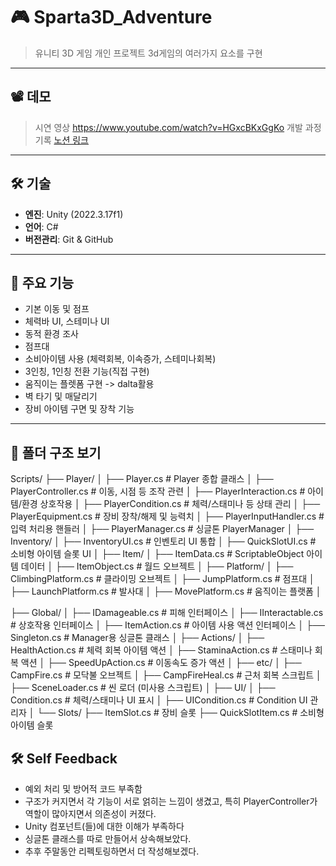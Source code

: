 # 🎮 Sparta3D_Adventure

> 유니티 3D 게임 개인 프로젝트
> 3d게임의 여러가지 요소를 구현

---

## 📽️ 데모

> 시연 영상
> https://www.youtube.com/watch?v=HGxcBKxGgKo
> 개발 과정 기록
> [노션 링크](https://www.notion.so/Sparta3D_Adventure-1f9dd79e416180d68c14f155217998b9#1fadd79e416180b291ead3d614af44eb)

---

## 🛠️ 기술 

- **엔진**: Unity (2022.3.17f1)
- **언어**: C#
- **버전관리**: Git & GitHub
---

## 🧩 주요 기능
- 기본 이동 및 점프
- 체력바 UI, 스테미나 UI
- 동적 환경 조사
- 점프대
- 소비아이템 사용 (체력회복, 이속증가, 스테미나회복)
- 3인칭, 1인칭 전환 기능(직접 구현)
- 움직이는 플렛폼 구현 -> dalta활용
- 벽 타기 및 매달리기
- 장비 아이템 구면 및 장착 기능
---

 ## 📁 폴더 구조 보기

Scripts/
├── Player/
│   ├── Player.cs                  # Player 종합 클래스
│   ├── PlayerController.cs        # 이동, 시점 등 조작 관련
│   ├── PlayerInteraction.cs       # 아이템/환경 상호작용
│   ├── PlayerCondition.cs         # 체력/스태미나 등 상태 관리
│   ├── PlayerEquipment.cs         # 장비 장착/해제 및 능력치
│   ├── PlayerInputHandler.cs      # 입력 처리용 핸들러
│   ├── PlayerManager.cs           # 싱글톤 PlayerManager
│
├── Inventory/
│   ├── InventoryUI.cs             # 인벤토리 UI 통합
│   ├── QuickSlotUI.cs             # 소비형 아이템 슬롯 UI
│
├── Item/
│   ├── ItemData.cs                # ScriptableObject 아이템 데이터
│   ├── ItemObject.cs              # 월드 오브젝트
│
├── Platform/
│   ├── ClimbingPlatform.cs        # 클라이밍 오브젝트
│   ├── JumpPlatform.cs            # 점프대
│   ├── LaunchPlatform.cs          # 발사대
│   ├── MovePlatform.cs            # 움직이는 플랫폼
│

├── Global/
│   ├── IDamageable.cs             # 피해 인터페이스
│   ├── IInteractable.cs           # 상호작용 인터페이스
│   ├── ItemAction.cs              # 아이템 사용 액션 인터페이스
│   ├── Singleton.cs               # Manager용 싱글톤 클래스
│
├── Actions/
│   ├── HealthAction.cs            # 체력 회복 아이템 액션
│   ├── StaminaAction.cs           # 스태미나 회복 액션
│   ├── SpeedUpAction.cs           # 이동속도 증가 액션
│
├── etc/
│   ├── CampFire.cs                # 모닥불 오브젝트
│   ├── CampFireHeal.cs           # 근처 회복 스크립트
│   ├── SceneLoader.cs             # 씬 로더 (미사용 스크립트)
│
├── UI/
│   ├── Condition.cs               # 체력/스태미나 UI 표시
│   ├── UICondition.cs             # Condition UI 관리자
│
└── Slots/
    ├── ItemSlot.cs                # 장비 슬롯
    ├── QuickSlotItem.cs           # 소비형 아이템 슬롯


## 🛠️ Self Feedback
- 예외 처리 및 방어적 코드 부족함
- 구조가 커지면서 각 기능이 서로 얽히는 느낌이 생겼고, 특히 PlayerController가 역할이 많아지면서 의존성이 커졌다.
- Unity 컴포넌트(들)에 대한 이해가 부족하다
- 싱글톤 클래스를 따로 만들어서 상속해보았다.
- 추후 주말동안 리펙토링하면서 더 작성해보겠다.


    
